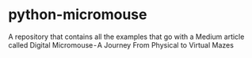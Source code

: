 # python-micromouse
A repository that contains all the examples that go with a Medium article called Digital Micromouse - A Journey From Physical to Virtual Mazes
